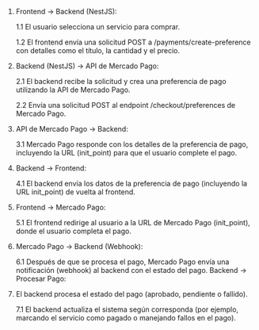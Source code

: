 1.  Frontend -> Backend (NestJS):

    1.1 El usuario selecciona un servicio para comprar.

    1.2 El frontend envía una solicitud POST a /payments/create-preference con detalles como el título, la cantidad y el precio.

2.  Backend (NestJS) -> API de Mercado Pago:

    2.1 El backend recibe la solicitud y crea una preferencia de pago utilizando la API de Mercado Pago.

    2.2 Envía una solicitud POST al endpoint /checkout/preferences de Mercado Pago.

3.  API de Mercado Pago -> Backend:

    3.1 Mercado Pago responde con los detalles de la preferencia de pago, incluyendo la URL (init_point) para que el usuario complete el pago.

4.  Backend -> Frontend:

    4.1 El backend envía los datos de la preferencia de pago (incluyendo la URL init_point) de vuelta al frontend.

5.  Frontend -> Mercado Pago:

    5.1 El frontend redirige al usuario a la URL de Mercado Pago (init_point), donde el usuario completa el pago.

6.  Mercado Pago -> Backend (Webhook):

    6.1 Después de que se procesa el pago, Mercado Pago envía una notificación (webhook) al backend con el estado del pago.
    Backend -> Procesar Pago:

7.  El backend procesa el estado del pago (aprobado, pendiente o fallido).

    7.1 El backend actualiza el sistema según corresponda (por ejemplo, marcando el servicio como pagado o manejando fallos en el pago).
